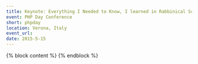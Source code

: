 ```yaml
---
title: Keynote: Everything I Needed to Know, I learned in Rabbinical School - Yitzchok Willroth
event: PHP Day Conference
short: phpday
location: Verona, Italy
event_url:
date: 2015-5-15
---
```

{% block content %}
{% endblock %}